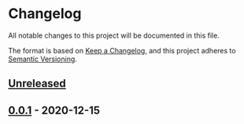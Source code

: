 # Changelog
All notable changes to this project will be documented in this file.

The format is based on [Keep a Changelog](https://keepachangelog.com/en/1.0.0/),
and this project adheres to [Semantic Versioning](https://semver.org/spec/v2.0.0.html).

## [Unreleased]

## [0.0.1] - 2020-12-15

[Unreleased]: https://github.com/tamaracha/rdmo-io/compare/v0.0.1...HEAD
[0.0.1]: https://github.com/tamaracha/rdmo-io/releases/tag/v0.0.1
